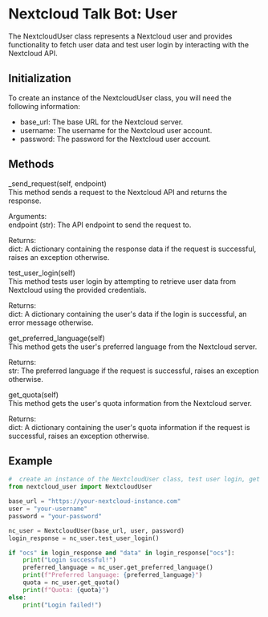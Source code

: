 # Nextcloud Talk Bot: User

The NextcloudUser class represents a Nextcloud user and provides functionality to fetch user data and test user login by interacting with the Nextcloud API.

## Initialization
To create an instance of the NextcloudUser class, you will need the following information:

- base_url: The base URL for the Nextcloud server.
- username: The username for the Nextcloud user account.
- password: The password for the Nextcloud user account.

## Methods

_send_request(self, endpoint)  
This method sends a request to the Nextcloud API and returns the response.

Arguments:  
endpoint (str): The API endpoint to send the request to.

Returns:  
dict: A dictionary containing the response data if the request is successful, raises an exception otherwise.

test_user_login(self)  
This method tests user login by attempting to retrieve user data from Nextcloud using the provided credentials.  

Returns:  
dict: A dictionary containing the user's data if the login is successful, an error message otherwise.

get_preferred_language(self)  
This method gets the user's preferred language from the Nextcloud server.  

Returns:  
str: The preferred language if the request is successful, raises an exception otherwise.

get_quota(self)  
This method gets the user's quota information from the Nextcloud server.  

Returns:  
dict: A dictionary containing the user's quota information if the request is successful, raises an exception otherwise.


## Example


```python
#  create an instance of the NextcloudUser class, test user login, get the user's preferred language, and fetch their quota information
from nextcloud_user import NextcloudUser

base_url = "https://your-nextcloud-instance.com"
user = "your-username"
password = "your-password"

nc_user = NextcloudUser(base_url, user, password)
login_response = nc_user.test_user_login()

if "ocs" in login_response and "data" in login_response["ocs"]:
    print("Login successful!")
    preferred_language = nc_user.get_preferred_language()
    print(f"Preferred language: {preferred_language}")
    quota = nc_user.get_quota()
    print(f"Quota: {quota}")
else:
    print("Login failed!")
```